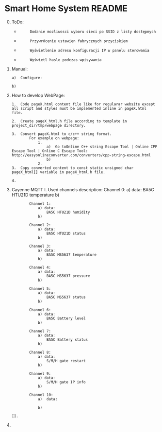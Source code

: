 # Smart Home System README

0. ToDo: 

    -          Dodanie mozliwosci wyboru sieci po SSID z listy dostępnych

    -          Przywrócenie ustawien fabrycznych przyciskiem

    -          Wyświetlenie adresu konfiguracji IP w panelu sterowania

    -          Wyświetl haslo podczas wpisywania

1.  Manual:

        a)  Configure:

        b)  
                    
2.  How to develop WebPage:

        1.  Code pageX.html content file like for regularar website except all script and styles must be implemented inline in pageX.html file. 

        2.  Create pageX_html.h file according to template in project_dir/tmp/webpage directory.

        3.  Convert pageX.html to c/c++ string format. 
                For example on webpage:
                    1.  
                        a)  Go toOnline C++ string Escape Tool | Online CPP Escape Tool | Online C Escape Tool: http://easyonlineconverter.com/converters/cpp-string-escape.html
                        b)
                    2. 
        3.  Copy converted content to const static unsigned char pageX_html[] variable in pageX_html.h file.

        4.  

3.  Cayenne MQTT
        I.  Used channels description:
                Channel 0:
                    a) data:
                        BA5C HTU21D temperature
                    b)  

                Channel 1:
                    a) data:
                        BA5C HTU21D humidity
                    b)  

                Channel 2:
                    a) data:
                        BA5C HTU21D status
                    b)  

                Channel 3:
                    a) data:
                        BA5C MS5637 temperature
                    b)  

                Channel 4:
                    a) data:
                        BA5C MS5637 pressure
                    b)  

                Channel 5:
                    a) data:
                        BA5C MS5637 status
                    b)  

                Channel 6:
                    a) data:
                        BA5C Battery level
                    b)  

                Channel 7:
                    a) data:
                        BA5C Battery status
                    b)  

                Channel 8:
                    a) data:
                        S/M/H gate restart
                    b)  

                Channel 9:
                    a) data:
                        S/M/H gate IP info
                    b)  

                Channel 10:
                    a)  data:

                    b) 

        II. 

                     

4.                       